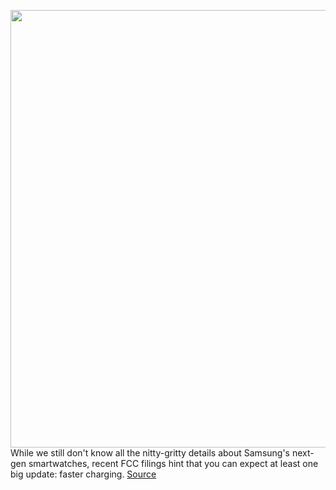 <img src='https://cdn.vox-cdn.com/thumbor/eiHISNBATiSr0nfEqIdkPnFe6hw=/0x0:2040x1360/1200x800/filters:focal(857x517:1183x843)/cdn.vox-cdn.com/uploads/chorus_image/image/70972336/dbohn_210816_4717_0005.0.jpg' width='700px' /><br/>
While we still don't know all the nitty-gritty details about Samsung's next-gen smartwatches, recent FCC filings hint that you can expect at least one big update: faster charging.
<a href='https://www.theverge.com/2022/6/13/23166287/samsung-galaxy-watch-5-fcc-fast-charging-battery'> Source <a/>